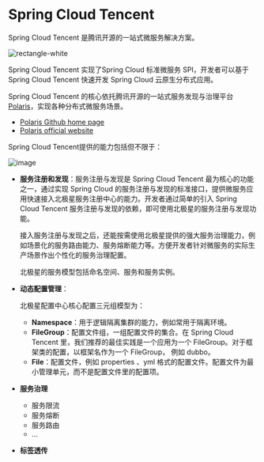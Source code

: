 # Spring Cloud Tencent

Spring Cloud Tencent 是腾讯开源的一站式微服务解决方案。

![rectangle-white](https://cdn.jsdelivr.net/gh/letengzz/Two-C@main/img/202306301109129.png)

Spring Cloud Tencent 实现了Spring Cloud 标准微服务 SPI，开发者可以基于 Spring Cloud Tencent 快速开发 Spring Cloud 云原生分布式应用。

Spring Cloud Tencent 的核心依托腾讯开源的一站式服务发现与治理平台 [Polaris](https://github.com/polarismesh/polaris)，实现各种分布式微服务场景。

- [Polaris Github home page](https://github.com/polarismesh/polaris)
- [Polaris official website](https://polarismesh.cn/)

Spring Cloud Tencent提供的能力包括但不限于：

![image](https://cdn.jsdelivr.net/gh/letengzz/Two-C@main/img/Java/202307080020981.png)

- **服务注册和发现**：服务注册与发现是 Spring Cloud Tencent 最为核心的功能之一，通过实现 Spring Cloud 的服务注册与发现的标准接口，提供微服务应用快速接入北极星服务注册中心的能力。开发者通过简单的引入 Spring Cloud Tencent 服务注册与发现的依赖，即可使用北极星的服务注册与发现功能。

  接入服务注册与发现之后，还能按需使用北极星提供的强大服务治理能力，例如场景化的服务路由能力、服务熔断能力等。方便开发者针对微服务的实际生产场景作出个性化的服务治理配置。

  北极星的服务模型包括命名空间、服务和服务实例。

- **动态配置管理**：

  北极星配置中心核心配置三元组模型为：

  - **Namespace**：用于逻辑隔离集群的能力，例如常用于隔离环境。
  - **FileGroup**：配置文件组，一组配置文件的集合。在 Spring Cloud Tencent 里，我们推荐的最佳实践是一个应用为一个 FileGroup。对于框架类的配置，以框架名作为一个 FileGroup， 例如 dubbo。
  - **File**：配置文件，例如 properties 、yml 格式的配置文件。配置文件为最小管理单元，而不是配置文件里的配置项。

- **服务治理**

  - 服务限流
  - 服务熔断
  - 服务路由
  - ...

- **标签透传**